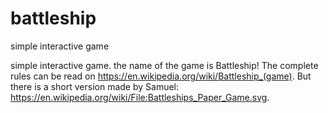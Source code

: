 # battleship
simple interactive game

simple interactive game. the name of the game is Battleship!
The complete rules can be read on https://en.wikipedia.org/wiki/Battleship_(game). But there is a short version made by Samuel: https://en.wikipedia.org/wiki/File:Battleships_Paper_Game.svg.